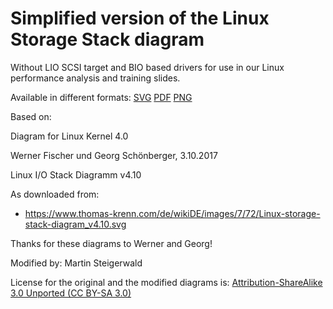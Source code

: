 # Simplified version of the Linux Storage Stack diagram
Without LIO SCSI target and BIO based drivers for use in our Linux performance analysis and training slides.

Available in different formats:
[SVG](Linux-storage-stack-diagram_v4.10-teamix.svg)
[PDF](Linux-storage-stack-diagram_v4.10-teamix.pdf)
[PNG](Linux-storage-stack-diagram_v4.10-teamix.png)

Based on:

Diagram for Linux Kernel 4.0

Werner Fischer und Georg Schönberger, 3.10.2017

Linux I/O Stack Diagramm v4.10

As downloaded from:
- <https://www.thomas-krenn.com/de/wikiDE/images/7/72/Linux-storage-stack-diagram_v4.10.svg>

Thanks for these diagrams to Werner and Georg!


Modified by: Martin Steigerwald


License for the original and the modified diagrams is: [Attribution-ShareAlike 3.0 Unported (CC BY-SA 3.0)](https://creativecommons.org/licenses/by-sa/3.0/)

